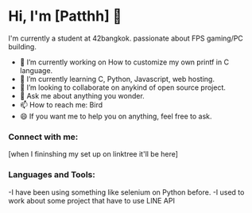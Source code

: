 # Hi, I'm [Patthh] 👋

I'm currently a student at 42bangkok. passionate about FPS gaming/PC building.

- 🔭 I’m currently working on How to customize my own printf in C language.
- 🌱 I’m currently learning C, Python, Javascript, web hosting.
- 👯 I’m looking to collaborate on anykind of open source project.
- 💬 Ask me about anything you wonder.
- 📫 How to reach me: Bird
- 😄 If you want me to help you on anything, feel free to ask.

### Connect with me:

[when I fininshing my set up on linktree it'll be here]

### Languages and Tools:

-I have been using something like selenium on Python before.
-I used to work about some project that have to use LINE API
